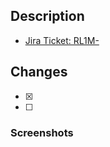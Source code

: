 ## Description

- [Jira Ticket: RL1M-](https://relay-letter.atlassian.net/browse/RL1M-)

## Changes

- [x]
- [ ]

### Screenshots
